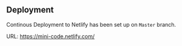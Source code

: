 ## Deployment

Continous Deployment to Netlify has been set up on `Master` branch.

URL: https://mini-code.netlify.com/
